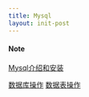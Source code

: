 ```yaml
---
title: Mysql
layout: init-post
---
```



#### Note

[Mysql介绍和安装]({{site.baseurl}}/2017/09/16/mysql-introduction-and-install)  

[数据库操作]({{site.baseurl}}/2017/09/16/mysql-database-operation)
[数据表操作]({{site.baseurl}}/2017/09/16/mysql-database-operation)
